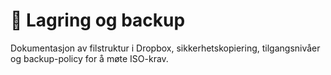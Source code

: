 # 💾 Lagring og backup

Dokumentasjon av filstruktur i Dropbox, sikkerhetskopiering, tilgangsnivåer og backup-policy for å møte ISO-krav.